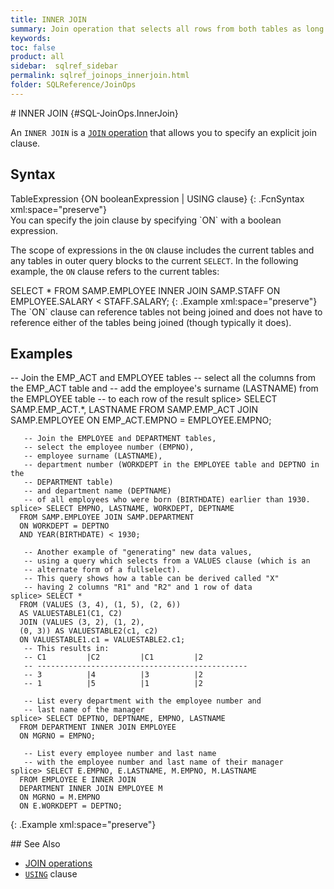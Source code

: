 ```yaml
---
title: INNER JOIN
summary: Join operation that selects all rows from both tables as long as there is a match between the columns in both tables.
keywords:
toc: false
product: all
sidebar:  sqlref_sidebar
permalink: sqlref_joinops_innerjoin.html
folder: SQLReference/JoinOps
---
```

<section>
<div class="TopicContent" data-swiftype-index="true" markdown="1">
# INNER JOIN   {#SQL-JoinOps.InnerJoin}

An `INNER JOIN` is a [`JOIN` operation](sqlref_joinops_about.html) that
allows you to specify an explicit join clause.

## Syntax

<div class="fcnWrapperWide" markdown="1">
    TableExpression
      {ON booleanExpression | USING clause}
{: .FcnSyntax xml:space="preserve"}

</div>
You can specify the join clause by specifying `ON` with a boolean
expression.

The scope of expressions in the `ON` clause includes the current tables
and any tables in outer query blocks to the current `SELECT`. In the
following example, the `ON` clause refers to the current tables:

<div class="preWrapper" markdown="1">
    SELECT *
      FROM SAMP.EMPLOYEE INNER JOIN SAMP.STAFF
      ON EMPLOYEE.SALARY < STAFF.SALARY;
{: .Example xml:space="preserve"}

</div>
The `ON` clause can reference tables not being joined and does not have
to reference either of the tables being joined (though typically it
does).

## Examples

<div class="preWrapperWide" markdown="1">
       -- Join the EMP_ACT and EMPLOYEE tables
       -- select all the columns from the EMP_ACT table and
       -- add the employee's surname (LASTNAME) from the EMPLOYEE table
       -- to each row of the result
    splice> SELECT SAMP.EMP_ACT.*, LASTNAME
      FROM SAMP.EMP_ACT JOIN SAMP.EMPLOYEE
      ON EMP_ACT.EMPNO = EMPLOYEE.EMPNO;
    
       -- Join the EMPLOYEE and DEPARTMENT tables,
       -- select the employee number (EMPNO),
       -- employee surname (LASTNAME),
       -- department number (WORKDEPT in the EMPLOYEE table and DEPTNO in the
       -- DEPARTMENT table)
       -- and department name (DEPTNAME)
       -- of all employees who were born (BIRTHDATE) earlier than 1930.
    splice> SELECT EMPNO, LASTNAME, WORKDEPT, DEPTNAME
      FROM SAMP.EMPLOYEE JOIN SAMP.DEPARTMENT
      ON WORKDEPT = DEPTNO
      AND YEAR(BIRTHDATE) < 1930;
    
       -- Another example of "generating" new data values,
       -- using a query which selects from a VALUES clause (which is an
       -- alternate form of a fullselect).
       -- This query shows how a table can be derived called "X"
       -- having 2 columns "R1" and "R2" and 1 row of data
    splice> SELECT *
      FROM (VALUES (3, 4), (1, 5), (2, 6))
      AS VALUESTABLE1(C1, C2)
      JOIN (VALUES (3, 2), (1, 2),
      (0, 3)) AS VALUESTABLE2(c1, c2)
      ON VALUESTABLE1.c1 = VALUESTABLE2.c1;
       -- This results in:
       -- C1         |C2         |C1         |2
       -- -----------------------------------------------
       -- 3          |4          |3          |2
       -- 1          |5          |1          |2
    
       -- List every department with the employee number and
       -- last name of the manager
    splice> SELECT DEPTNO, DEPTNAME, EMPNO, LASTNAME
      FROM DEPARTMENT INNER JOIN EMPLOYEE
      ON MGRNO = EMPNO;
    
       -- List every employee number and last name
       -- with the employee number and last name of their manager
    splice> SELECT E.EMPNO, E.LASTNAME, M.EMPNO, M.LASTNAME
      FROM EMPLOYEE E INNER JOIN
      DEPARTMENT INNER JOIN EMPLOYEE M
      ON MGRNO = M.EMPNO
      ON E.WORKDEPT = DEPTNO;
{: .Example xml:space="preserve"}

</div>
## See Also

* [JOIN operations](sqlref_joinops_intro.html)
* [`USING`](sqlref_clauses_using.html) clause

</div>
</section>

